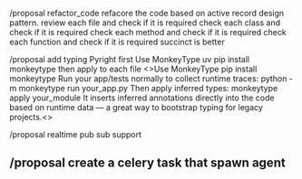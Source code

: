 /proposal refactor_code refacore the code based on active record design pattern. 
    review each file and check if it is required
    check each class and check if it is required
    check each method and check if it is required
    check each function and check if it is required
    succinct is better

/proposal add typing Pyright 
first Use MonkeyType  uv pip install monkeytype
then apply to each file
<>Use MonkeyType
pip install monkeytype
Run your app/tests normally to collect runtime traces:
python -m monkeytype run your_app.py
Then apply inferred types:
monkeytype apply your_module
It inserts inferred annotations directly into the code based on runtime data — a great way to bootstrap typing for legacy projects.<>


/proposal realtime pub sub support

/proposal create a celery task that spawn agent
---

